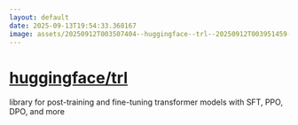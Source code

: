 ```yaml
---
layout: default
date: 2025-09-13T19:54:33.368167
image: assets/20250912T003507404--huggingface--trl--20250912T003951459--cropped.png
---
```


# [huggingface/trl](https://github.com/huggingface/trl)

library for post-training and fine-tuning transformer models with SFT, PPO, DPO, and more
